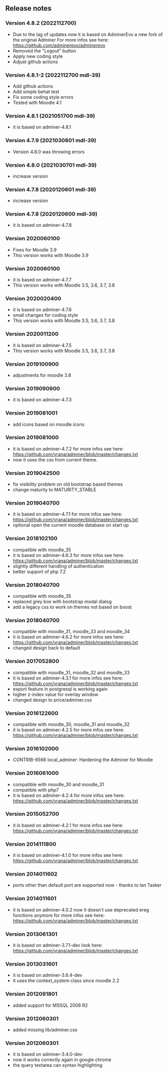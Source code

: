## Release notes

### Version 4.8.2 (2022112700)
* Due to the lag of updates now it is based on AdminerEvo a new fork of the original Adminer
    For more infos see here: https://github.com/adminerevo/adminerevo
* Removed the "Logout" button
* Apply new coding style
* Adjust github actions

### Version 4.8.1-2 (2022112700 mdl-39)
* Add github actions
* Add simple behat test
* Fix some coding style errors
* Tested with Moodle 4.1

### Version 4.8.1 (2021051700 mdl-39)
* it is based on adminer-4.8.1

### Version 4.7.9 (2021030801 mdl-39)
* Version 4.8.0 was throwing errors

### Version 4.8.0 (2021030701 mdl-39)
* increase version

### Version 4.7.8 (2020120601 mdl-39)
* increase version

### Version 4.7.8 (2020120600 mdl-39)
* it is based on adminer-4.7.8

### Version 2020060100
* Fixes for Moodle 3.9
* This version works with Moodle 3.9

### Version 2020060100
* it is based on adminer-4.7.7
* This version works with Moodle 3.5, 3.6, 3.7, 3.8

### Version 2020020400
* it is based on adminer-4.7.6
* small changes for coding style
* This version works with Moodle 3.5, 3.6, 3.7, 3.8

### Version 2020011200
* it is based on adminer-4.7.5
* This version works with Moodle 3.5, 3.6, 3.7, 3.8

### Version 2019100900
* adjustments for moodle 3.8

### Version 2019090900
* it is based on adminer-4.7.3

### Version 2019081001
* add icons based on moodle icons

### Version 2019081000
* it is based on adminer-4.7.2
    for more infos see here: https://github.com/vrana/adminer/blob/master/changes.txt
* now it uses the css from current theme.

### Version 2019042500
* fix visibility problem on old bootstrap based themes
* change maturity to MATURITY_STABLE

### Version 2019040700
* it is based on adminer-4.7.1
    for more infos see here: https://github.com/vrana/adminer/blob/master/changes.txt
* optional open the current moodle database on start up

### Version 2018102100
* compatible with moodle_35
* it is based on adminer-4.6.3
    for more infos see here: https://github.com/vrana/adminer/blob/master/changes.txt
* slightly different handling of authentication
* better support of php 7.2

### Version 2018040700
* compatible with moodle_35
* replaced grey box with bootstrap modal dialog
* add a legacy css to work on themes not based on boost

### Version 2018040700
* compatible with moodle_31, moodle_33 and moodle_34
* it is based on adminer-4.6.2
    for more infos see here: https://github.com/vrana/adminer/blob/master/changes.txt
* changed design back to default

### Version 2017052800
* compatible with moodle_31, moodle_32 and moodle_33
* it is based on adminer-4.3.1
    for more infos see here: https://github.com/vrana/adminer/blob/master/changes.txt
* export feature in postgresql is working again
* higher z-index value for overlay window
* changed design to price/adminer.css

### Version 2016122600
* compatible with moodle_30, moodle_31 and moodle_32
* it is based on adminer-4.2.5
    for more infos see here: https://github.com/vrana/adminer/blob/master/changes.txt

### Version 2016102000
* CONTRIB-6566 local_adminer: Hardening the Adminer for Moodle

### Version 2016061000
* compatible with moodle_30 and moodle_31
* compatible with php7
* it is based on adminer-4.2.4
    for more infos see here: https://github.com/vrana/adminer/blob/master/changes.txt

### Version 2015052700
* it is based on adminer-4.2.1
    for more infos see here: https://github.com/vrana/adminer/blob/master/changes.txt

### Version 2014111800
* it is based on adminer-4.1.0
    for more infos see here: https://github.com/vrana/adminer/blob/master/changes.txt

### Version 2014011602
* ports other than default port are supported now - thanks to Ian Tasker

### Version 2014011601
* it is based on adminer-4.0.2
    now it doesn't use deprecated ereg functions anymore
    for more infos see here: https://github.com/vrana/adminer/blob/master/changes.txt

### Version 2013061301
* it is based on adminer-3.7.1-dev
    look here: https://github.com/vrana/adminer/blob/master/changes.txt

### Version 2013031601
* it is based on adminer-3.6.4-dev
* it uses the context_system class since moodle 2.2

### Version 2012091801
* added support for MSSQL 2008 R2

### Version 2012060301
* added missing lib/adminer.css

### Version 2012060301
* it is based on adminer-3.4.0-dev
* now it works correctly again in google chrome
* the query textarea can syntax highlighting
